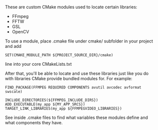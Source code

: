 These are custom CMake modules used to locate certain libraries:

- FFmpeg
- FFTW
- GSL
- OpenCV

To use a module, place .cmake file under cmake/ subfolder in your
project and add

    SET(CMAKE_MODULE_PATH ${PROJECT_SOURCE_DIR}/cmake)

line into your core CMakeLists.txt

After that, you'll be able to locate and use these libraries just
like you do with libraries CMake provide bundled modules for. For
example:

    FIND_PACKAGE(FFMPEG REQUIRED COMPONENTS avutil avcodec avformat swscale)

    INCLUDE_DIRECTORIES(${FFMPEG_INCLUDE_DIRS})
    ADD_EXECUTABLE(my_app ${MY_APP_SRCS})
    TARGET_LINK_LIBRARIES(my_app ${FFMPEGVIDEO_LIBRARIES})

See inside .cmake files to find what variables these modules define
and what components they have.

